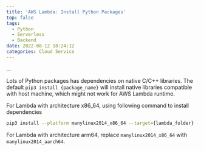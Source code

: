 ```yaml
---
title: 'AWS Lambda: Install Python Packages'
top: false
tags:
  - Python
  - Serverless
  - Backend
date: 2022-08-12 18:24:12
categories: Cloud Service
---
```

...
<!--more-->
Lots of Python packages has dependencies on native C/C++ libraries. The default `pip3 install {package_name}` will install native libraries compatible with host machine, which might not work for AWS Lambda runtime.

For Lambda with architecture x86_64, using following command to install dependencies

```bash
pip3 install --platform manylinux2014_x86_64 --target={lambda_folder} --implementation cp --python 3.9 --only-binary=:all: {package_name}
```

For Lambda with architecture arm64, replace `manylinux2014_x86_64` with `manylinux2014_aarch64`.
